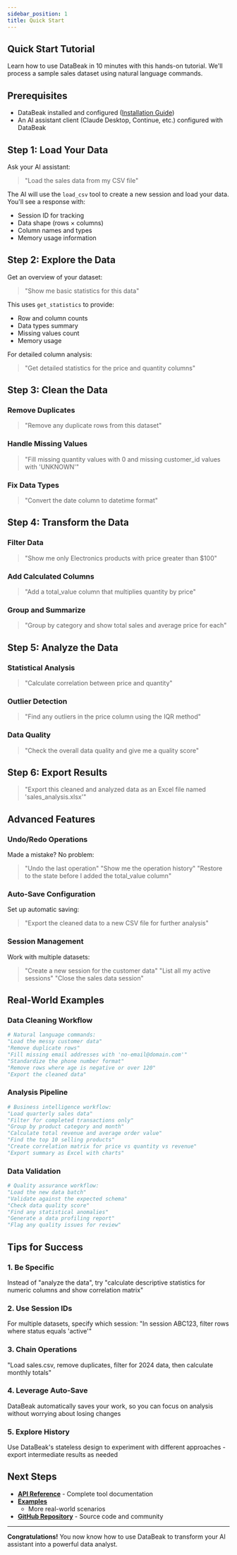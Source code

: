 ```yaml
---
sidebar_position: 1
title: Quick Start
---
```


## Quick Start Tutorial

Learn how to use DataBeak in 10 minutes with this hands-on tutorial. We'll
process a sample sales dataset using natural language commands.

## Prerequisites

- DataBeak installed and configured ([Installation Guide](../installation.md))
- An AI assistant client (Claude Desktop, Continue, etc.) configured with
  DataBeak

## Step 1: Load Your Data

Ask your AI assistant:

> "Load the sales data from my CSV file"

The AI will use the `load_csv` tool to create a new session and load your data.
You'll see a response with:

- Session ID for tracking
- Data shape (rows × columns)
- Column names and types
- Memory usage information

## Step 2: Explore the Data

Get an overview of your dataset:

> "Show me basic statistics for this data"

This uses `get_statistics` to provide:

- Row and column counts
- Data types summary
- Missing values count
- Memory usage

For detailed column analysis:

> "Get detailed statistics for the price and quantity columns"

## Step 3: Clean the Data

### Remove Duplicates

> "Remove any duplicate rows from this dataset"

### Handle Missing Values

> "Fill missing quantity values with 0 and missing customer_id values with
> 'UNKNOWN'"

### Fix Data Types

> "Convert the date column to datetime format"

## Step 4: Transform the Data

### Filter Data

> "Show me only Electronics products with price greater than $100"

### Add Calculated Columns

> "Add a total_value column that multiplies quantity by price"

### Group and Summarize

> "Group by category and show total sales and average price for each"

## Step 5: Analyze the Data

### Statistical Analysis

> "Calculate correlation between price and quantity"

### Outlier Detection

> "Find any outliers in the price column using the IQR method"

### Data Quality

> "Check the overall data quality and give me a quality score"

## Step 6: Export Results

> "Export this cleaned and analyzed data as an Excel file named
> 'sales_analysis.xlsx'"

## Advanced Features

### Undo/Redo Operations

Made a mistake? No problem:

> "Undo the last operation" "Show me the operation history" "Restore to the
> state before I added the total_value column"

### Auto-Save Configuration

Set up automatic saving:

> "Export the cleaned data to a new CSV file for further analysis"

### Session Management

Work with multiple datasets:

> "Create a new session for the customer data" "List all my active sessions"
> "Close the sales data session"

## Real-World Examples

### Data Cleaning Workflow

```python
# Natural language commands:
"Load the messy customer data"
"Remove duplicate rows"
"Fill missing email addresses with 'no-email@domain.com'"
"Standardize the phone number format"
"Remove rows where age is negative or over 120"
"Export the cleaned data"
```

### Analysis Pipeline

```python
# Business intelligence workflow:
"Load quarterly sales data"
"Filter for completed transactions only"
"Group by product category and month"
"Calculate total revenue and average order value"
"Find the top 10 selling products"
"Create correlation matrix for price vs quantity vs revenue"
"Export summary as Excel with charts"
```

### Data Validation

```python
# Quality assurance workflow:
"Load the new data batch"
"Validate against the expected schema"
"Check data quality score"
"Find any statistical anomalies"
"Generate a data profiling report"
"Flag any quality issues for review"
```

## Tips for Success

### 1. **Be Specific**

Instead of "analyze the data", try "calculate descriptive statistics for numeric
columns and show correlation matrix"

### 2. **Use Session IDs**

For multiple datasets, specify which session: "In session ABC123, filter rows
where status equals 'active'"

### 3. **Chain Operations**

"Load sales.csv, remove duplicates, filter for 2024 data, then calculate monthly
totals"

### 4. **Leverage Auto-Save**

DataBeak automatically saves your work, so you can focus on analysis without
worrying about losing changes

### 5. **Explore History**

Use DataBeak's stateless design to experiment with different approaches - export
intermediate results as needed

## Next Steps

- **[API Reference](../api/index.md)** - Complete tool documentation
- **[Examples](https://github.com/jonpspri/databeak/tree/main/examples)**
  - More real-world scenarios
- **[GitHub Repository](https://github.com/jonpspri/databeak)** - Source code
  and community

______________________________________________________________________

**Congratulations!** You now know how to use DataBeak to transform your AI
assistant into a powerful data analyst.
